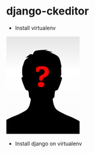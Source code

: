 # django-ckeditor
* Install virtualenv

![alt text](https://github.com/Jhbioco/django-ckeditor/blob/master/myproject/media/uploads/2019/02/23/john_doe.jpeg)

* Install django on virtualenv
